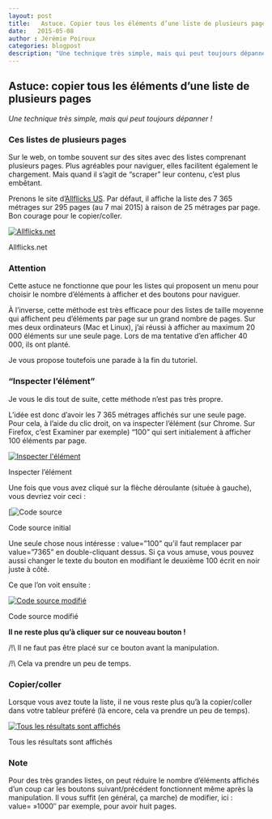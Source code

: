 ```yaml
---
layout: post
title:   Astuce. Copier tous les éléments d’une liste de plusieurs pages
date:   2015-05-08
author : Jérémie Poiroux
categories: blogpost
description: "Une technique très simple, mais qui peut toujours dépanner ! Sur le web, on tombe souvent sur des sites avec des listes comprenant plusieurs pages. Plus agréables pour naviguer, elles facilitent également le chargement. Mais quand il s’agit de “scraper” leur contenu, c’est plus embêtant."
---
```


## Astuce: copier tous les éléments d’une liste de plusieurs pages

_Une technique très simple, mais qui peut toujours dépanner !_

### Ces listes de plusieurs pages

Sur le web, on tombe souvent sur des sites avec des listes comprenant plusieurs pages. Plus agréables pour naviguer, elles facilitent également le chargement. Mais quand il s’agit de “scraper” leur contenu, c’est plus embêtant.

Prenons le site d’[Allflicks US](http://www.allflicks.net/). Par défaut, il affiche la liste des 7 365 métrages sur 295 pages (au 7 mai 2015) à raison de 25 métrages par page. Bon courage pour le copier/coller.

[![Allflicks.net](http://ecoledesdonnees.org/files/2015/05/Image-1-1024x577.png)](http://france-schoolofdata.scoda.okfn.org/files/2015/05/Image-1.png)

Allflicks.net

### Attention

Cette astuce ne fonctionne que pour les listes qui proposent un menu pour choisir le nombre d’éléments à afficher et des boutons pour naviguer.

À l’inverse, cette méthode est très efficace pour des listes de taille moyenne qui affichent peu d’éléments par page sur un grand nombre de pages. Sur mes deux ordinateurs (Mac et Linux), j’ai réussi à afficher au maximum 20 000 éléments sur une seule page. Lors de ma tentative d’en afficher 40 000, ils ont planté.

Je vous propose toutefois une parade à la fin du tutoriel.

### “Inspecter l’élément”

Je vous le dis tout de suite, cette méthode n’est pas très propre.

L’idée est donc d’avoir les 7 365 métrages affichés sur une seule page. Pour cela, à l’aide du clic droit, on va inspecter l’élément (sur Chrome. Sur Firefox, c’est Examiner par exemple) “100” qui sert initialement à afficher 100 éléments par page.

[![Inspecter l'élément](http://ecoledesdonnees.org/files/2015/05/Image-2-300x169.png)](http://france-schoolofdata.scoda.okfn.org/files/2015/05/Image-2.png)

Inspecter l’élément

Une fois que vous avez cliqué sur la flèche déroulante (située à gauche), vous devriez voir ceci :

[![Code source ](https://ecoledesdonnees.org/files/2015/05/Image-1.png)

Code source initial

Une seule chose nous intéresse : value=”100” qu’il faut remplacer par value=”7365” en double-cliquant dessus. Si ça vous amuse, vous pouvez aussi changer le texte du bouton en modifiant le deuxième 100 écrit en noir juste à côté.

Ce que l’on voit ensuite :

[![Code source modifié](http://ecoledesdonnees.org/files/2015/05/Image-4.png)](http://ecoledesdonnees.org/files/2015/05/Image-4.png)

Code source modifié

**Il ne reste plus qu’à cliquer sur ce nouveau bouton !**

/!\ Il ne faut pas être placé sur ce bouton avant la manipulation.

/!\ Cela va prendre un peu de temps.

### Copier/coller

Lorsque vous avez toute la liste, il ne vous reste plus qu’à la copier/coller dans votre tableur préféré (là encore, cela va prendre un peu de temps).

[![Tous les résultats sont affichés](http://ecoledesdonnees.org/files/2015/05/Image-5.png)](http://ecoledesdonnees.org/files/2015/05/Image-5.png)

Tous les résultats sont affichés

### Note

Pour des très grandes listes, on peut réduire le nombre d’éléments affichés d’un coup car les boutons suivant/précédent fonctionnent même après la manipulation. Il vous suffit (en général, ça marche) de modifier, ici : value= »1000″ par exemple, pour avoir huit pages.

